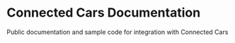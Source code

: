 # Connected Cars Documentation

Public documentation and sample code for integration with Connected Cars
